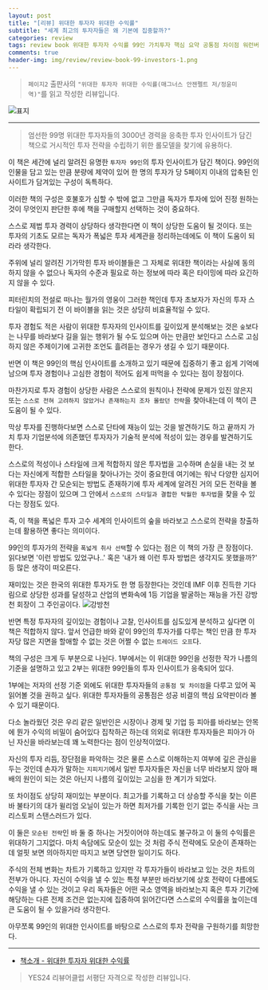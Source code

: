 ```yaml
---  
layout: post  
title: "[리뷰] 위대한 투자자 위대한 수익률"  
subtitle: "세계 최고의 투자자들은 왜 기본에 집중할까?"  
categories: review  
tags: review book 위대한 투자자 수익률 99인 가치투자 핵심 요약 공통점 차이점 워런버핏 강방천 피터린치 투자법 주식   
comments: true  
header-img: img/review/review-book-99-investors-1.png
---  
```

  
> `페이지2` 출판사의 `"위대한 투자자 위대한 수익률(매그너스 안젠펠트 저/정윤미 역)"`를 읽고 작성한 리뷰입니다.  

![표지](https://telegeam.github.io/assets/img/review/review-book-99-investors-1.png)  

---

> 엄선한 99명 위대한 투자자들의 3000년 경력을 응축한 투자 인사이트가 담긴 책으로 거시적인 투자 전략을 수립하기 위한 롤모델을 찾기에 유용하다.

이 책은 세간에 널리 알려진 유명한 `투자자 99인`의 투자 인사이트가 담긴 책이다. 99인의 인물을 담고 있는 만큼 분량에 제약이 있어 한 명의 투자가 당 5페이지 이내의 압축된 인사이트가 담겨있는 구성이 독특하다.

이러한 책의 구성은 호불호가 심할 수 밖에 없고 그만큼 독자가 투자에 있어 진정 원하는 것이 무엇인지 판단한 후에 책을 구매할지 선택하는 것이 중요하다.

스스로 제법 투자 경력이 상당하다 생각한다면 이 책이 상당한 도움이 될 것이다. 또는 투자의 기초도 모르는 독자가 폭넓은 투자 세계관을 정리하는데에도 이 책이 도움이 되라라 생각한다. 

주위에 널리 알려진 기가막힌 투자 바이블들은 그 자체로 위대한 책이라는 사실에 동의하지 않을 수 없으나 독자의 수준과 필요로 하는 정보에 따라 혹은 타이밍에 따라 요긴하지 않을 수 있다. 

피터린치의 전설로 떠나는 월가의 영웅이 그러한 책인데 투자 초보자가 자신의 투자 스타일이 확립되기 전 이 바이블을 읽는 것은 상당히 비효율적일 수 있다. 

투자 경험도 적은 사람이 위대한 투자자의 인사이트를 깊이있게 분석해보는 것은 `숲`보다는 나무를 바라보다 길을 잃는 행위가 될 수도 있으며 아는 만큼만 보인다고 스스로 고심하지 않은 주제이기에 고귀한 조언도 흘려듣는 경우가 생길 수 있기 때문이다. 

반면 이 책은 99인의 핵심 인사이트를 소개하고 있기 때문에 집중하기 좋고 쉽게 기억에 남으며 투자 경험이나 고심한 경험이 적어도 쉽게 떠먹을 수 있다는 점이 장점이다. 

마찬가지로 투자 경험이 상당한 사람은 스스로의 원칙이나 전략에 문제가 있진 않은지 또는 `스스로 전혀 고려하지 않았거나 존재하는지 조차 몰랐던 전략`을 찾아내는데 이 책이 큰 도움이 될 수 있다. 

막상 투자를 진행하다보면 스스로 단타에 재능이 있는 것을 발견하기도 하고 끝까지 가치 투자 기업분석에 의존했던 투자자가 기술적 분석에 적성이 있는 경우를 발견하기도 한다. 

스스로의 적성이나 스타일에 크게 적합하지 않은 투자법을 고수하며 손실을 내는 것 보다는 자신에게 적합한 스타일을 찾아나가는 것이 중요한데 여기에는 워낙 다양한 심지어 위대한 투자자 간 모순되는 방법도 존재하기에 투자 세계에 알려진 거의 모든 전략을 볼 수 있다는 장점이 있으며 그 안에서 `스스로의 스타일과 결합한 탁월한 투자법`을 찾을 수 있다는 장점도 있다.

즉, 이 책을 폭넓은 투자 고수 세계의 인사이트의 숲을 바라보고 스스로의 전략을 창출하는데 활용하면 좋다는 의미이다.

99인의 투자가의 전략을 `폭넓게 취사 선택`할 수 있다는 점은 이 책의 가장 큰 장점이다. 읽다보면 '이런 방법도 있었구나..' 혹은 '내가 왜 이런 투자 방법은 생각지도 못했을까?' 등 많은 생각이 떠오른다.

재미있는 것은 한국의 위대한 투자가도 한 명 등장한다는 것인데 IMF 이후 진득한 기다림으로 상당한 성과를 달성하고 산업의 변화속에 1등 기업을 발굴하는 재능을 가진 강방천 회장이 그 주인공이다.
![강방천](https://telegeam.github.io/assets/img/review/review-book-99-investors-2.png)  

반면 특정 투자자의 깊이있는 경험이나 고찰, 인사이트를 심도있게 분석하고 싶다면 이 책은 적합하지 않다. 앞서 언급한 바와 같이 99인의 투자가를 다루는 책인 만큼 한 투자자당 많은 지면을 할애할 수 없는 것은 어쩔 수 없는 `트레이드 오프`다.

책의 구성은 크게 두 부분으로 나뉜다. 1부에서는 이 위대한 99인을 선정한 작가 나름의 기준을 설명하고 있고 2부는 위대한 99인들의 투자 인사이트가 응축되어 있다. 

1부에는 저자의 선정 기준 외에도 위대한 투자자들의 `공통점 및 차이점`을 다루고 있어 꼭 읽어볼 것을 권하고 싶다. 위대한 투자자들의 공통점은 성공 비결의 핵심 요약판이라 볼 수 있기 때문이다. 

다소 놀라웠던 것은 우리 같은 일반인은 시장이나 경제 및 기업 등 피아를 바라보는 안목에 뭔가 수익의 비밀이 숨어있다 집착하곤 하는데 의외로 위대한 투자자들은 피아가 아닌 자신을 바라보는데 꽤 노력한다는 점이 인상적이었다. 

자신의 투자 리듬, 장단점을 파악하는 것은 물론 스스로 이해하는지 여부에 깊은 관심을 두는 것인데 손자가 말하는 `지피지기`에서 일반 투자자들은 자신을 너무 바라보지 않아 패배의 원인이 되는 것은 아닌지 나름의 깊이있는 고심을 한 계기가 되었다. 

또 차이점도 상당히 재미있는 부분이다. 최고가를 기록하고 더 상승할 주식을 찾는 이른바 불타기의 대가 윌리엄 오닐이 있는가 하면 최저가를 기록한 인기 없는 주식을 사는 크리스토퍼 스탠스러드가 있다.

이 둘은 `모순된 전략`인 바 둘 중 하나는 거짓이어야 하는데도 불구하고 이 둘의 수익률은 위대하기 그지없다. 마치 속담에도 모순이 있는 것 처럼 주식 전략에도 모순이 존재하는데 얼핏 보면 의아하지만 따지고 보면 당연한 일이기도 하다. 

주식의 전체 변화는 차트가 기록하고 있지만 각 투자가들이 바라보고 있는 것은 차트의 전부가 아니다. 자신이 수익을 낼 수 있는 특정 부분만 바라보기에 상호 전략이 다름에도 수익을 낼 수 있는 것이고 우리 독자들은 어떤 국소 영역을 바라보는지 혹은 투자 기간에 해당하는 다른 전제 조건은 없는지에 집중하여 읽어간다면 스스로의 수익률을 높이는데 큰 도움이 될 수 있을거라 생각한다.

아무쪼록 99인의 위대한 인사이트를 바탕으로 스스로의 투자 전략을 구원하기를 희망한다.

---

* [책소개 - 위대한 투자자 위대한 수익률](http://www.yes24.com/Product/Goods/108930455)

> YES24 리뷰어클럽 서평단 자격으로 작성한 리뷰입니다.
